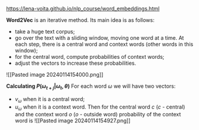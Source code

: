 
https://lena-voita.github.io/nlp_course/word_embeddings.html

**Word2Vec** is an iterative method. Its main idea is as follows:
- take a huge text corpus;
- go over the text with a sliding window, moving one word at a time. At each step, there is a central word and context words (other words in this window);
- for the central word, compute probabilities of context words;
- adjust the vectors to increase these probabilities.

![[Pasted image 20240114154000.png]]

**Calculating $P(\omega_{t+j}|\omega_t , \theta)$**
For each word $\omega$ we will have two vectors:
- $v_{\omega}$ when it is a central word;
- $u_{\omega}$ when it is a context word.
Then for the central word $c$ ($c$ - central) and the context word $o$ ($o$ - outside word) probability of the context word is
![[Pasted image 20240114154927.png]]